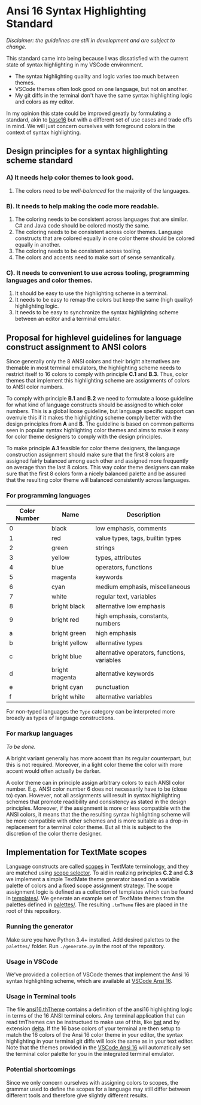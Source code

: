 # Ansi 16 Syntax Highlighting Standard

*Disclaimer: the guidelines are still in development and are subject to change.*

This standard came into being because I was dissatisfied with the current state of syntax highlighting in my VSCode environment.

- The syntax highlighting quality and logic varies too much between themes.
- VSCode themes often look good on one language, but not on another.
- My git diffs in the terminal don't have the same syntax highlighting logic and colors as my editor.

In my opinion this state could be improved greatly by formulating a standard, akin to [base16](http://www.chriskempson.com/projects/base16/) but with a different set of use cases and trade offs in mind.
We will just concern ourselves with foreground colors in the context of syntax highlighting.

## Design principles for a syntax highlighting scheme standard

### A) It needs help color themes to look good.

1. The colors need to be *well-balanced* for the majority of the languages.

### B). It needs to help making the code more readable.

1. The coloring needs to be consistent across languages that are similar. C# and Java code should be colored mostly the same.
2. The coloring needs to be consistent across color themes. Language constructs that are colored equally in one color theme should be colored equally in another.
3. The coloring needs to be consistent across tooling.
4. The colors and accents need to make sort of sense semantically.

### C). It needs to convenient to use across tooling, programming languages and color themes.

1. It should be easy to use the highlighting scheme in a terminal. 
2. It needs to be easy to remap the colors but keep the same (high quality) highlighting logic. 
3. It needs to be easy to synchronize the syntax highlighting scheme between an editor and a terminal emulator.

## Proposal for highlevel guidelines for language construct assignment to ANSI colors

Since generally only the 8 ANSI colors and their bright alternatives are themable in most terminal emulators, the highlighting scheme needs to restrict itself to 16 colors to comply with principle **C.1** and **B.3**.
Thus, color themes that implement this highlighting scheme are assignments of colors to ANSI color numbers.

To comply with principle **B.1** and **B.2** we need to formulate a loose guideline for what kind of language constructs should be assigned to which color numbers.
This is a global loose guideline, but language specific support can overrule this if it makes the highlighting scheme comply better with the design principles from **A** and **B**.
The guideline is based on common patterns seen in popular syntax highlighting color themes and aims to make it easy for color theme designers to comply with the design principles.

To make principle **A.1** feasible for color theme designers, the language construction assignment should make sure that the first 8 colors are assigned fairly balanced among each other and assigned more frequently on average than the last 8 colors.
This way color theme designers can make sure that the first 8 colors form a nicely balanced palette and be assured that the resulting color theme will balanced consistently across languages.

### For programming languages

| Color Number | Name | Description |
| ------------ | ---- | ----------- |
| 0 | black | low emphasis, comments
| 1 | red | value types, tags, builtin types
| 2 | green | strings
| 3 | yellow | types, attributes
| 4 | blue | operators, functions
| 5 | magenta | keywords
| 6 | cyan | medium emphasis, miscellaneous
| 7 | white | regular text, variables
| 8 | bright black | alternative low emphasis
| 9 | bright red | high emphasis, constants, numbers
| a | bright green | high emphasis
| b | bright yellow | alternative types
| c | bright blue | alternative operators, functions, variables
| d | bright magenta | alternative keywords
| e | bright cyan | punctuation
| f | bright white | alternative variables

For non-typed languages the `Type` category can be interpreted more broadly as types of language constructions.

### For markup languages

*To be done.*

<!-- | Color Number | Name | Description |
| ------------ | ---- | ----------- |
| 0 | black | low emphasis
| 1 | red | emphasis, bold, tags
| 2 | green | headers, strings
| 3 | yellow | headers
| 4 | blue | miscellaneous
| 5 | magenta | inline code
| 6 | cyan | quotes
| 7 | white | regular text
| 8 | bright black | low emphasis, comments
| 9 | bright red | numbers, data
| a | bright green | links
| b | bright yellow | headers with emphasis, attributes
| c | bright blue | miscellaneous
| d | bright magenta | miscellaneous
| e | bright cyan | punctuation
| f | bright white | emphasis, italic -->

A bright variant generally has more accent than its regular counterpart, but this is not required.
Moreover, in a light color theme the color with more accent would often actually be darker.

A color theme can in principle assign arbitrary colors to each ANSI color number.
E.g. ANSI color number 6 does not necessarily have to be (close to) cyan.
However, not all assignments will result in syntax highlighting schemes that promote readibility and consistency as stated in the design principles.
Moreover, if the assignment is more or less compatible with the ANSI colors, it means that the the resulting syntax highlighting scheme will be more compatible with other schemes and is more suitable as a drop-in replacement for a terminal color theme.
But all this is subject to the discretion of the color theme designer.

## Implementation for TextMate scopes

Language constructs are called [scopes](https://macromates.com/manual/en/language_grammars) in TextMate terminology, and they are matched using [scope selector](https://macromates.com/manual/en/scope_selectors).
To aid in realizing principles **C.2** and **C.3** we implement a simple TextMate theme generator based on a variable palette of colors and a fixed scope assignment strategy.
The scope assignment logic is defined as a collection of templates which can be found in [templates/](https://github.com/chtenb/ansi16/tree/main/templates).
We generate an example set of TextMate themes from the palettes defined in [palettes/](https://github.com/chtenb/ansi16/tree/main/palettes).
The resulting `.tmTheme` files are placed in the root of this repository.

### Running the generator

Make sure you have Python 3.4+ installed. Add desired palettes to the `palettes/` folder.
Run `./generate.py` in the root of the repository.

### Usage in VSCode

We've provided a collection of VSCode themes that implement the Ansi 16 syntax highlighting scheme, which are available at [VSCode Ansi 16](https://github.com/chtenb/vscode-ansi16).

### Usage in Terminal tools

The file [ansi16.thTheme](https://github.com/chtenb/ansi16/blob/main/output/ansi16.tmTheme) contains a definition of the ansi16 highlighting logic in terms of the 16 ANSI terminal colors.
Any terminal application that can read tmThemes can be instructued to make use of this, like [bat](https://github.com/sharkdp/bat) and by extension [delta](https://github.com/dandavison/delta).
If the 16 base colors of your terminal are then setup to match the 16 colors of the Ansi 16 color theme in your editor, the syntax highlighting in your terminal git diffs will look the same as in your text editor.
Note that the themes provided in the [VSCode Ansi 16](https://github.com/chtenb/vscode-ansi16) will automatically set the terminal color palette for you in the integrated terminal emulator.

### Potential shortcomings

Since we only concern ourselves with assigning colors to scopes, the grammar used to define the scopes for a language may still differ between different tools and therefore give slightly different results.
